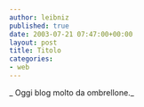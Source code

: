 ```yaml
---
author: leibniz
published: true
date: 2003-07-21 07:47:00+00:00
layout: post
title: Titolo
categories:
- web
---
```


 _ Oggi blog molto da ombrellone._
